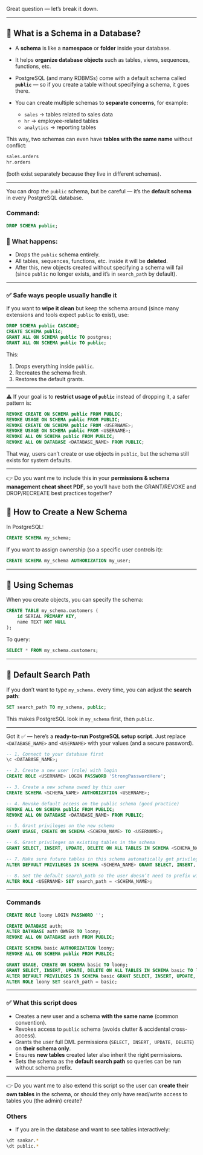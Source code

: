 Great question — let’s break it down.

---

## 🔹 What is a Schema in a Database?

- A **schema** is like a **namespace** or **folder** inside your database.
- It helps **organize database objects** such as tables, views, sequences, functions, etc.
- PostgreSQL (and many RDBMSs) come with a default schema called **`public`** — so if you create a table without specifying a schema, it goes there.
- You can create multiple schemas to **separate concerns**, for example:

  - `sales` → tables related to sales data
  - `hr` → employee-related tables
  - `analytics` → reporting tables

This way, two schemas can even have **tables with the same name** without conflict:

```sql
sales.orders
hr.orders
```

(both exist separately because they live in different schemas).

---

You can drop the `public` schema, but be careful — it’s the **default schema** in every PostgreSQL database.

### Command:

```sql
DROP SCHEMA public;
```

### 🔎 What happens:

- Drops the `public` schema entirely.
- All tables, sequences, functions, etc. inside it will be **deleted**.
- After this, new objects created without specifying a schema will fail (since `public` no longer exists, and it’s in `search_path` by default).

---

### ✅ Safe ways people usually handle it

If you want to **wipe it clean** but keep the schema around (since many extensions and tools expect `public` to exist), use:

```sql
DROP SCHEMA public CASCADE;
CREATE SCHEMA public;
GRANT ALL ON SCHEMA public TO postgres;
GRANT ALL ON SCHEMA public TO public;
```

This:

1. Drops everything inside `public`.
2. Recreates the schema fresh.
3. Restores the default grants.

---

⚠️ If your goal is to **restrict usage of `public`** instead of dropping it, a safer pattern is:

```sql
REVOKE CREATE ON SCHEMA public FROM PUBLIC;
REVOKE USAGE ON SCHEMA public FROM PUBLIC;
REVOKE CREATE ON SCHEMA public FROM <USERNAME>;
REVOKE USAGE ON SCHEMA public FROM <USERNAME>;
REVOKE ALL ON SCHEMA public FROM PUBLIC;
REVOKE ALL ON DATABASE <DATABASE_NAME> FROM PUBLIC;
```

That way, users can’t create or use objects in `public`, but the schema still exists for system defaults.

---

👉 Do you want me to include this in your **permissions & schema management cheat sheet PDF**, so you’ll have both the GRANT/REVOKE and DROP/RECREATE best practices together?

## 🔹 How to Create a New Schema

In PostgreSQL:

```sql
CREATE SCHEMA my_schema;
```

If you want to assign ownership (so a specific user controls it):

```sql
CREATE SCHEMA my_schema AUTHORIZATION my_user;
```

---

## 🔹 Using Schemas

When you create objects, you can specify the schema:

```sql
CREATE TABLE my_schema.customers (
    id SERIAL PRIMARY KEY,
    name TEXT NOT NULL
);
```

To query:

```sql
SELECT * FROM my_schema.customers;
```

---

## 🔹 Default Search Path

If you don’t want to type `my_schema.` every time, you can adjust the **search path**:

```sql
SET search_path TO my_schema, public;
```

This makes PostgreSQL look in `my_schema` first, then `public`.

---

Got it ✅ — here’s a **ready-to-run PostgreSQL setup script**.
Just replace `<DATABASE_NAME>` and `<USERNAME>` with your values (and a secure password).

```sql
-- 1. Connect to your database first
\c <DATABASE_NAME>;

-- 2. Create a new user (role) with login
CREATE ROLE <USERNAME> LOGIN PASSWORD 'StrongPasswordHere';

-- 3. Create a new schema owned by this user
CREATE SCHEMA <SCHEMA_NAME> AUTHORIZATION <USERNAME>;

-- 4. Revoke default access on the public schema (good practice)
REVOKE ALL ON SCHEMA public FROM PUBLIC;
REVOKE ALL ON DATABASE <DATABASE_NAME> FROM PUBLIC;

-- 5. Grant privileges on the new schema
GRANT USAGE, CREATE ON SCHEMA <SCHEMA_NAME> TO <USERNAME>;

-- 6. Grant privileges on existing tables in the schema
GRANT SELECT, INSERT, UPDATE, DELETE ON ALL TABLES IN SCHEMA <SCHEMA_NAME> TO <USERNAME>;

-- 7. Make sure future tables in this schema automatically get privileges
ALTER DEFAULT PRIVILEGES IN SCHEMA <SCHEMA_NAME> GRANT SELECT, INSERT, UPDATE, DELETE ON TABLES TO <USERNAME>;

-- 8. Set the default search_path so the user doesn’t need to prefix with schema name
ALTER ROLE <USERNAME> SET search_path = <SCHEMA_NAME>;
```

---

### Commands

```sql
CREATE ROLE loony LOGIN PASSWORD '';

CREATE DATABASE auth;
ALTER DATABASE auth OWNER TO loony;
REVOKE ALL ON DATABASE auth FROM PUBLIC;

CREATE SCHEMA basic AUTHORIZATION loony;
REVOKE ALL ON SCHEMA public FROM PUBLIC;

GRANT USAGE, CREATE ON SCHEMA basic TO loony;
GRANT SELECT, INSERT, UPDATE, DELETE ON ALL TABLES IN SCHEMA basic TO loony;
ALTER DEFAULT PRIVILEGES IN SCHEMA basic GRANT SELECT, INSERT, UPDATE, DELETE ON TABLES TO loony;
ALTER ROLE loony SET search_path = basic;
```

---

### ✅ What this script does

- Creates a new user and a schema **with the same name** (common convention).
- Revokes access to `public` schema (avoids clutter & accidental cross-access).
- Grants the user full DML permissions (`SELECT, INSERT, UPDATE, DELETE`) on **their schema only**.
- Ensures **new tables** created later also inherit the right permissions.
- Sets the schema as the **default search path** so queries can be run without schema prefix.

---

👉 Do you want me to also extend this script so the user can **create their own tables** in the schema, or should they only have read/write access to tables you (the admin) create?

### Others

- If you are in the database and want to see tables interactively:

```sh
\dt sankar.*
\dt public.*
```
